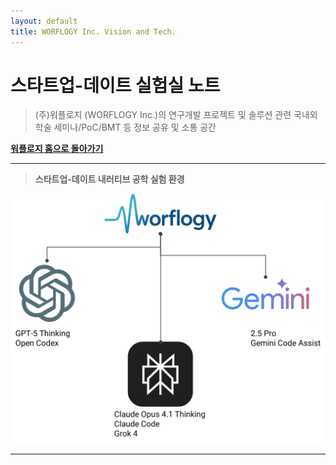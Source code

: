 ```yaml
---
layout: default
title: WORFLOGY Inc. Vision and Tech.
---
```


# 스타트업-데이트 실험실 노트

> (주)워플로지 (WORFLOGY Inc.)의 연구개발 프로젝트 및 솔루션 관련 국내외 학술 세미나/PoC/BMT 등 정보 공유 및 소통 공간

[**워플로지 홈으로 돌아가기**](https://worflogy.com)

---

> **스타트업-데이트 내러티브 공학 실험 환경**

![실험 환경](experimental_ENV.png)

---

<script src="https://giscus.app/client.js"
        data-repo="hamnYK/WorfBS"
        data-repo-id="R_kgDOP1voKQ"
        data-category="Announcements"
        data-category-id="DIC_kwDOP1voKc4Cv0rD"
        data-mapping="pathname"
        data-strict="0"
        data-reactions-enabled="1"
        data-emit-metadata="0"
        data-input-position="bottom"
        data-theme="light"
        data-lang="ko"
        crossorigin="anonymous"
        async>
</script>
